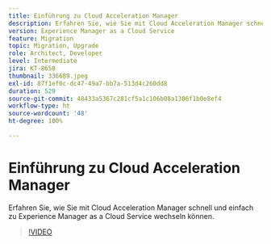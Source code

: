 ```yaml
---
title: Einführung zu Cloud Acceleration Manager
description: Erfahren Sie, wie Sie mit Cloud Acceleration Manager schnell und einfach zu Experience Manager as a Cloud Service wechseln können.
version: Experience Manager as a Cloud Service
feature: Migration
topic: Migration, Upgrade
role: Architect, Developer
level: Intermediate
jira: KT-8658
thumbnail: 336689.jpeg
exl-id: 87f1ef0c-dc47-49a7-bb7a-513d4c260dd8
duration: 529
source-git-commit: 48433a5367c281cf5a1c106b08a1306f1b0e8ef4
workflow-type: ht
source-wordcount: '48'
ht-degree: 100%

---
```


# Einführung zu Cloud Acceleration Manager

Erfahren Sie, wie Sie mit Cloud Acceleration Manager schnell und einfach zu Experience Manager as a Cloud Service wechseln können.

>[!VIDEO](https://video.tv.adobe.com/v/3452723?quality=12&learn=on&captions=ger)
